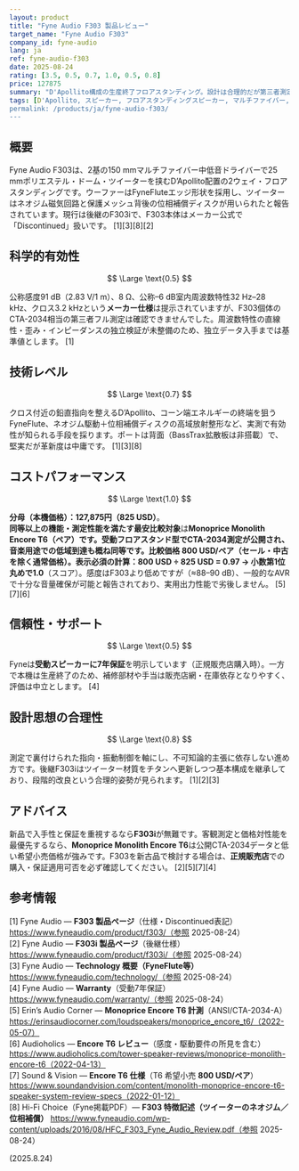 ```yaml
---
layout: product
title: "Fyne Audio F303 製品レビュー"
target_name: "Fyne Audio F303"
company_id: fyne-audio
lang: ja
ref: fyne-audio-f303
date: 2025-08-24
rating: [3.5, 0.5, 0.7, 1.0, 0.5, 0.8]
price: 127875
summary: "D'Apollito構成の生産終了フロアスタンディング。設計は合理的だが第三者測定が乏しい製品です"
tags: [D'Apollito, スピーカー, フロアスタンディングスピーカー, マルチファイバー, 生産終了]
permalink: /products/ja/fyne-audio-f303/
---
```

## 概要

Fyne Audio F303は、2基の150 mmマルチファイバー中低音ドライバーで25 mmポリエステル・ドーム・ツイーターを挟むD’Apollito配置の2ウェイ・フロアスタンディングです。ウーファーはFyneFluteエッジ形状を採用し、ツイーターはネオジム磁気回路と保護メッシュ背後の位相補償ディスクが用いられたと報告されています。現行は後継のF303iで、F303本体はメーカー公式で「Discontinued」扱いです。 [1][3][8][2]

## 科学的有効性

$$ \Large \text{0.5} $$

公称感度91 dB（2.83 V/1 m）、8 Ω、公称–6 dB室内周波数特性32 Hz–28 kHz、クロス3.2 kHzという**メーカー仕様**は提示されていますが、F303個体のCTA-2034相当の第三者フル測定は確認できませんでした。周波数特性の直線性・歪み・インピーダンスの独立検証が未整備のため、独立データ入手までは基準値とします。 [1]

## 技術レベル

$$ \Large \text{0.7} $$

クロス付近の鉛直指向を整えるD’Apollito、コーン端エネルギーの終端を狙うFyneFlute、ネオジム駆動＋位相補償ディスクの高域放射整形など、実測で有効性が知られる手段を採ります。ポートは背面（BassTrax拡散板は非搭載）で、堅実だが革新度は中庸です。 [1][3][8]

## コストパフォーマンス

$$ \Large \text{1.0} $$

**分母（本機価格）：127,875円（825 USD）**。  
**同等以上の機能・測定性能を満たす最安比較対象**は**Monoprice Monolith Encore T6（ペア）**です。受動フロアスタンド型でCTA-2034測定が公開され、音楽用途での低域到達も概ね同等です。**比較価格 800 USD/ペア**（セール・中古を除く通常価格）。表示必須の計算：**800 USD ÷ 825 USD = 0.97** → 小数第1位丸めで**1.0**（スコア）。感度はF303より低めですが（≈88–90 dB）、一般的なAVRで十分な音量確保が可能と報告されており、実用出力性能で劣後しません。 [5][7][6]

## 信頼性・サポート

$$ \Large \text{0.5} $$

Fyneは**受動スピーカーに7年保証**を明示しています（正規販売店購入時）。一方で本機は生産終了のため、補修部材や手当は販売店網・在庫依存となりやすく、評価は中立とします。 [4]

## 設計思想の合理性

$$ \Large \text{0.8} $$

測定で裏付けられた指向・振動制御を軸にし、不可知論的主張に依存しない進め方です。後継F303iはツイーター材質をチタンへ更新しつつ基本構成を継承しており、段階的改良という合理的姿勢が見られます。 [1][2][3]

## アドバイス

新品で入手性と保証を重視するなら**F303i**が無難です。客観測定と価格対性能を最優先するなら、**Monoprice Monolith Encore T6**は公開CTA-2034データと低い希望小売価格が強みです。F303を新古品で検討する場合は、**正規販売店**での購入・保証適用可否を必ず確認してください。 [2][5][7][4]

## 参考情報

[1] Fyne Audio — **F303 製品ページ**（仕様・Discontinued表記）https://www.fyneaudio.com/product/f303/（参照 2025-08-24）  
[2] Fyne Audio — **F303i 製品ページ**（後継仕様）https://www.fyneaudio.com/product/f303i/（参照 2025-08-24）  
[3] Fyne Audio — **Technology 概要（FyneFlute等）** https://www.fyneaudio.com/technology/（参照 2025-08-24）  
[4] Fyne Audio — **Warranty**（受動7年保証）https://www.fyneaudio.com/warranty/（参照 2025-08-24）  
[5] Erin’s Audio Corner — **Monoprice Encore T6 計測**（ANSI/CTA-2034-A）https://erinsaudiocorner.com/loudspeakers/monoprice_encore_t6/（2022-05-07）  
[6] Audioholics — **Encore T6 レビュー**（感度・駆動要件の所見を含む）https://www.audioholics.com/tower-speaker-reviews/monoprice-monolith-encore-t6（2022-04-13）  
[7] Sound & Vision — **Encore T6 仕様**（T6 希望小売 **800 USD/ペア**）https://www.soundandvision.com/content/monolith-monoprice-encore-t6-speaker-system-review-specs（2022-01-12）  
[8] Hi-Fi Choice（Fyne掲載PDF）— **F303 特徴記述（ツイーターのネオジム／位相補償）** https://www.fyneaudio.com/wp-content/uploads/2016/08/HFC_F303_Fyne_Audio_Review.pdf（参照 2025-08-24）

(2025.8.24)

